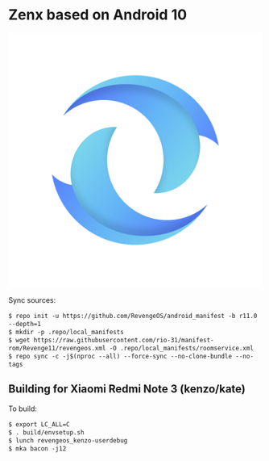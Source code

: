 # Zenx based on Android 10

<p align="center">
<img src="https://github.com/ZenX-OS/XDA/blob/master/Images/ZenX-OS_logo.png" >
</p>

Sync sources:

    $ repo init -u https://github.com/RevengeOS/android_manifest -b r11.0 --depth=1
    $ mkdir -p .repo/local_manifests
    $ wget https://raw.githubusercontent.com/rio-31/manifest-rom/Revenge11/revengeos.xml -O .repo/local_manifests/roomservice.xml
    $ repo sync -c -j$(nproc --all) --force-sync --no-clone-bundle --no-tags

Building for Xiaomi Redmi Note 3 (kenzo/kate)
---------------

To build:

    $ export LC_ALL=C
    $ . build/envsetup.sh
    $ lunch revengeos_kenzo-userdebug
    $ mka bacon -j12
